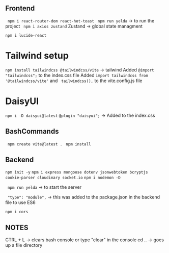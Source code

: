 ## Frontend

`` npm i react-router-dom react-hot-toast``
`` npm run yelda`` -> to run the project
`` npm i axios zustand`` Zustand -> global state managment

`` npm i lucide-react ``


# Tailwind setup
`` npm install tailwindcss @tailwindcss/vite `` -> tailwind
Added  `` @import "tailwindcss"; `` to the index.css file
Added `` import tailwindcss from '@tailwindcss/vite' `` and `` tailwindcss(),`` to the vite.config.js file

# DaisyUI
`` npm i -D daisyui@latest ``
`` @plugin "daisyui"; `` -> Added to the index.css

## BashCommands

`` npm create vite@latest .``
`` npm install``

## Backend

`` npm init -y ``
`` npm i express mongoose dotenv jsonwebtoken bcryptjs cookie-parser cloudinary socket.io ``
`` npm i nodemon -D ``

`` npm run yelda`` -> to start the server

``  "type": "module", `` -> this was added to the package.json in the backend file to use ES6

`` npm i cors ``

## NOTES

CTRL + L -> clears bash console or type "clear" in the console
cd .. -> goes up a file directory